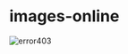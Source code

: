 # images-online
![error403](https://user-images.githubusercontent.com/103006123/187108450-2bf75b64-3983-46fe-9b55-bf7a734a8225.jpg)
